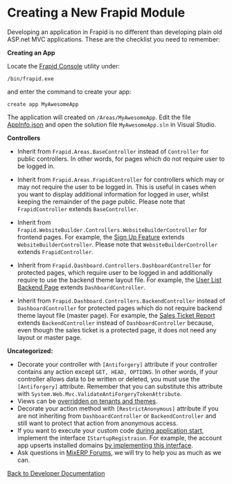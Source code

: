 # Creating a New Frapid Module

Developing an application in Frapid is no different than developing plain old ASP.net MVC applications. These are the checklist you need to remember:

**Creating an App**

Locate the [Frapid Console](frapid-console.md) utility under:

```shell
/bin/frapid.exe
```

and enter the command to create your app:

```shell
create app MyAwesomeApp
```

The application will created on `/Areas/MyAwesomeApp`. Edit the file [AppInfo.json](AppInfo.json.md) and open the solution file `MyAwesomeApp.sln` in Visual Studio.



**Controllers**

- Inherit from `Frapid.Areas.BaseController` instead of `Controller` for public controllers. In other words, for pages which do not require user to be logged in.
- Inherit from `Frapid.Areas.FrapidController` for controllers which may or may not require the user to be logged in. This is useful in cases when you want to display additional information for logged in user, whilst keeping the remainder of the page public. Please note that `FrapidController` extends `BaseController`.
- Inherit from `Frapid.WebsiteBuilder.Controllers.WebsiteBuilderController` for frontend pages. For example, the [Sign Up Feature](https://github.com/frapid/frapid/blob/master/src/Frapid.Web/Areas/Frapid.Account/Controllers/Frontend/SignupController.cs) extends `WebsiteBuilderController`. Please note that `WebsiteBuilderController` extends `FrapidController`. 


- Inherit from `Frapid.Dashboard.Controllers.DashboardController` for protected pages, which require user to be logged in and additionally require to use the backend theme layout file. For example, the [User List Backend Page](https://github.com/frapid/frapid/blob/master/src/Frapid.Web/Areas/Frapid.Account/Controllers/Backend/UserController.cs) extends `DashboardController`. 
- Inherit from `Frapid.Dashboard.Controllers.BackendController` instead of `DashboardController` for protected pages which do not require backend theme layout file (master page). For example, the [Sales Ticket Report](https://github.com/mixerp/sales/blob/master/Controllers/Backend/Tasks/SalesTicketController.cs) extends `BackendController` instead of `DashboardController` because, even though the sales ticket is a protected page, it does not need any layout or master page.



**Uncategorized:**

- Decorate your controller with `[Antiforgery]` attribute if your controller contains any action except `GET, HEAD, OPTIONS`. In other words, if your controller allows data to be written or deleted, you must use the `[Antiforgery]` attribute. Remember that you can substitute this attribute with `System.Web.Mvc.ValidateAntiForgeryTokenAttribute`.
- Views can be [overridden on tenants and themes](docs/developer/overrides.md).
- Decorate your action method with `[RestrictAnonymous]` attribute if you are not inheriting from `DashboardController` or `BackendController` and still want to protect that action from anonymous access. 
- If you want to execute your custom code [during application start](i-startup-registration.md), implement the interface `IStartupRegistraion`. For example, the account app upserts installed domains [by implementing this interface](https://github.com/frapid/frapid/blob/master/src/Frapid.Web/Areas/Frapid.Account/StartupTask.cs).
- Ask questions in [MixERP Forums](https://mixerp.org/forums), we will try to help you as much as we can.



[Back to Developer Documentation](README.md)
